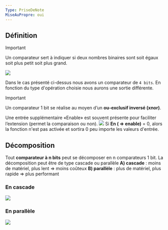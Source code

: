 ```yaml
---
Type: PriseDeNote
MiseAuPropre: oui
---
```

## Définition
>[!important]
>Un comparateur sert à indiquer si deux nombres binaires sont soit égaux soit plus petit soit plus grand.

![](../../../../../S0/PiecesJointes/Capture%20d’écran%202023-10-25%20à%2016.40.04.png)

Dans le cas présenté ci-dessus nous avons un comparateur de `4 bits`. En fonction du type d'opération choisie nous aurons une sortie différente.

>[!important]
>Un comparateur 1 bit se réalise au moyen d’un **ou‐exclusif inversé (xnor)**.

Une entrée supplémentaire «Enable» est souvent présente pour faciliter l’extension (permet la comparaison ou non).
![](../../../../../S0/PiecesJointes/Pasted%20image%2020231025164259.png)
Si **En ( => enable)** = 0, alors la fonction n'est pas activée et sortira 0 peu importe les valeurs d'entrée.

## Décomposition
Tout **comparateur à n bits** peut se décomposer en n comparateurs 1 bit.
La décomposition peut être de type cascade ou parallèle 
	**A) cascade** : moins de matériel, plus lent => moins coûteux 
	**B) parallèle** : plus de matériel, plus rapide => plus performant

### En cascade
![](../../../../../S0/PiecesJointes/Pasted%20image%2020231025164541.png)
### En parallèle
![](../../../../../S0/PiecesJointes/Pasted%20image%2020231025164603.png)
